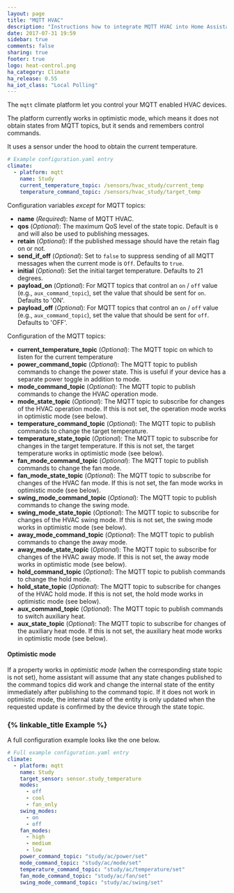 ```yaml
---
layout: page
title: "MQTT HVAC"
description: "Instructions how to integrate MQTT HVAC into Home Assistant."
date: 2017-07-31 19:59
sidebar: true
comments: false
sharing: true
footer: true
logo: heat-control.png
ha_category: Climate
ha_release: 0.55
ha_iot_class: "Local Polling"
---
```


The `mqtt` climate platform let you control your MQTT enabled HVAC devices.

The platform currently works in optimistic mode, which means it does not obtain states from MQTT topics, but it sends and remembers control commands.

It uses a sensor under the hood to obtain the current temperature.

```yaml
# Example configuration.yaml entry
climate:
  - platform: mqtt
    name: Study
    current_temperature_topic: /sensors/hvac_study/current_temp
    temperature_command_topic: /sensors/hvac_study/target_temp
```

Configuration variables *except* for MQTT topics:

- **name** (*Required*): Name of MQTT HVAC.
- **qos** (*Optional*): The maximum QoS level of the state topic. Default is `0` and will also be used to publishing messages.
- **retain** (*Optional*): If the published message should have the retain flag on or not.
- **send_if_off** (*Optional*): Set to `false` to suppress sending of all MQTT messages when the current mode is `Off`. Defaults to `true`.
- **initial** (*Optional*): Set the initial target temperature. Defaults to 21 degrees.
- **payload_on** (*Optional*): For MQTT topics that control an `on` / `off` value (e.g., `aux_command_topic`), set the value that should be sent for `on`. Defaults to 'ON'.
- **payload_off** (*Optional*): For MQTT topics that control an `on` / `off` value (e.g., `aux_command_topic`), set the value that should be sent for `off`. Defaults to 'OFF'.

Configuration of the MQTT topics:

- **current_temperature_topic** (*Optional*): The MQTT topic on which to listen for the current temperature
- **power_command_topic** (*Optional*): The MQTT topic to publish commands to change the power state. This is useful if your device has a separate power toggle in addition to mode.
- **mode_command_topic** (*Optional*): The MQTT topic to publish commands to change the HVAC operation mode.
- **mode_state_topic** (*Optional*): The MQTT topic to subscribe for changes of the HVAC operation mode. If this is not set, the operation mode works in optimistic mode (see below).
- **temperature_command_topic** (*Optional*): The MQTT topic to publish commands to change the target temperature.
- **temperature_state_topic** (*Optional*): The MQTT topic to subscribe for changes in the target temperature. If this is not set, the target temperature works in optimistic mode (see below).
- **fan_mode_command_topic** (*Optional*): The MQTT topic to publish commands to change the fan mode.
- **fan_mode_state_topic** (*Optional*): The MQTT topic to subscribe for changes of the HVAC fan mode. If this is not set, the fan mode works in optimistic mode (see below).
- **swing_mode_command_topic** (*Optional*): The MQTT topic to publish commands to change the swing mode.
- **swing_mode_state_topic** (*Optional*): The MQTT topic to subscribe for changes of the HVAC swing mode. If this is not set, the swing mode works in optimistic mode (see below).
- **away_mode_command_topic** (*Optional*): The MQTT topic to publish commands to change the away mode.
- **away_mode_state_topic** (*Optional*): The MQTT topic to subscribe for changes of the HVAC away mode. If this is not set, the away mode works in optimistic mode (see below).
- **hold_command_topic** (*Optional*): The MQTT topic to publish commands to change the hold mode.
- **hold_state_topic** (*Optional*): The MQTT topic to subscribe for changes of the HVAC hold mode. If this is not set, the hold mode works in optimistic mode (see below).
- **aux_command_topic** (*Optional*): The MQTT topic to publish commands to switch auxiliary heat.
- **aux_state_topic** (*Optional*): The MQTT topic to subscribe for changes of the auxiliary heat mode. If this is not set, the auxiliary heat mode works in optimistic mode (see below).

#### Optimistic mode

If a property works in *optimistic mode* (when the corresponding state topic is not set), home assistant will assume that any state changes published to the command topics did work and change the internal state of the entity immediately after publishing to the command topic. If it does not work in optimistic mode, the internal state of the entity is only updated when the requested update is confirmed by the device through the state topic.

### {% linkable_title Example %}

A full configuration example looks like the one below.

```yaml
# Full example configuration.yaml entry
climate:
  - platform: mqtt
    name: Study
    target_sensor: sensor.study_temperature
    modes:
      - off
      - cool
      - fan_only
    swing_modes:
      - on
      - off
    fan_modes:
      - high
      - medium
      - low
    power_command_topic: "study/ac/power/set"
    mode_command_topic: "study/ac/mode/set"
    temperature_command_topic: "study/ac/temperature/set"
    fan_mode_command_topic: "study/ac/fan/set"
    swing_mode_command_topic: "study/ac/swing/set"
```

